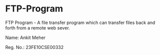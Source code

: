 # FTP-Program
FTP Program - A file transfer program which can transfer files back and forth from a remote web sever.

Name: Ankit Meher

Reg. No.: 23FE10CSE00332